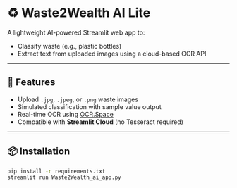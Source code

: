 # ♻️ Waste2Wealth AI Lite

A lightweight AI-powered Streamlit web app to:
- Classify waste (e.g., plastic bottles)
- Extract text from uploaded images using a cloud-based OCR API

---

## 🚀 Features

- Upload `.jpg`, `.jpeg`, or `.png` waste images
- Simulated classification with sample value output
- Real-time OCR using [OCR.Space](https://ocr.space/OCRAPI)
- Compatible with **Streamlit Cloud** (no Tesseract required)

---

## 📦 Installation

```bash
pip install -r requirements.txt
streamlit run Waste2Wealth_ai_app.py

